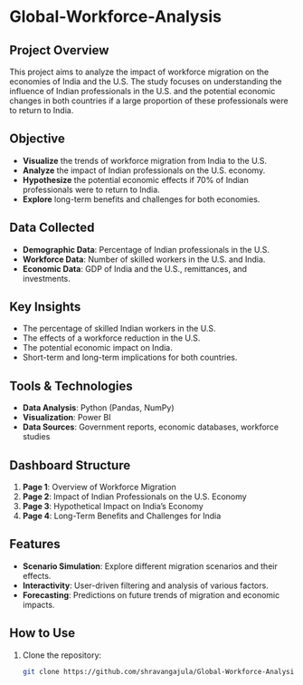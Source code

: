 # Global-Workforce-Analysis

## Project Overview
This project aims to analyze the impact of workforce migration on the economies of India and the U.S. The study focuses on understanding the influence of Indian professionals in the U.S. and the potential economic changes in both countries if a large proportion of these professionals were to return to India.

## Objective
- **Visualize** the trends of workforce migration from India to the U.S.
- **Analyze** the impact of Indian professionals on the U.S. economy.
- **Hypothesize** the potential economic effects if 70% of Indian professionals were to return to India.
- **Explore** long-term benefits and challenges for both economies.

## Data Collected
- **Demographic Data**: Percentage of Indian professionals in the U.S.
- **Workforce Data**: Number of skilled workers in the U.S. and India.
- **Economic Data**: GDP of India and the U.S., remittances, and investments.

## Key Insights
- The percentage of skilled Indian workers in the U.S.
- The effects of a workforce reduction in the U.S.
- The potential economic impact on India.
- Short-term and long-term implications for both countries.

## Tools & Technologies
- **Data Analysis**: Python (Pandas, NumPy)
- **Visualization**: Power BI
- **Data Sources**: Government reports, economic databases, workforce studies

## Dashboard Structure
1. **Page 1**: Overview of Workforce Migration
2. **Page 2**: Impact of Indian Professionals on the U.S. Economy
3. **Page 3**: Hypothetical Impact on India’s Economy
4. **Page 4**: Long-Term Benefits and Challenges for India

## Features
- **Scenario Simulation**: Explore different migration scenarios and their effects.
- **Interactivity**: User-driven filtering and analysis of various factors.
- **Forecasting**: Predictions on future trends of migration and economic impacts.

## How to Use
1. Clone the repository: 
   ```bash
   git clone https://github.com/shravangajula/Global-Workforce-Analysis.git

